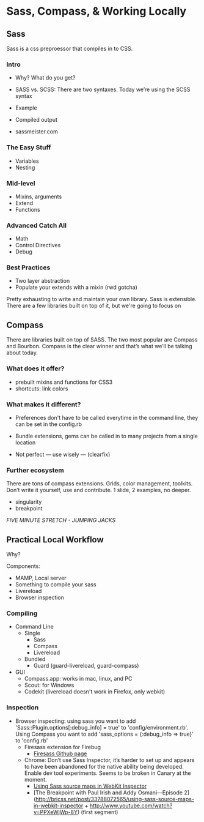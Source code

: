 # Sass, Compass, & Working Locally

## Sass

Sass is a css preproessor that compiles in to CSS. 

### Intro

-  Why? What do you get?
-  SASS vs. SCSS: There are two syntaxes. Today we’re using the SCSS syntax
-  Example
-  Compiled output

-  sassmeister.com

### The Easy Stuff

-  Variables
-  Nesting

### Mid-level

-  Mixins, arguments
-  Extend
-  Functions

### Advanced Catch All

-  Math
-  Control Directives
-  Debug

### Best Practices

-  Two layer abstraction
-  Populate your extends with a mixin (rwd gotcha)

Pretty exhausting to write and maintain your own library. Sass is extensible. There are a few libraries built on top of it, but we're going to focus on 

## Compass

There are libraries built on top of SASS. The two most popular are Compass and Bourbon. Compass is the clear winner and that’s what we’ll be talking about today.

### What does it offer?

-  prebuilt mixins and functions for CSS3
-  shortcuts: link colors

### What makes it different?

-  Preferences don't have to be called everytime in the command line, they can be set in the config.rb
-  Bundle extensions, gems can be called in to many projects from a single location

-  Not perfect — use wisely — (clearfix)

### Further ecosystem

There are tons of compass extensions. Grids, color management, toolkits.
Don’t write it yourself, use and contribute.
1 slide, 2 examples, no deeper.

-  singularity
-  breakpoint

_*FIVE MINUTE STRETCH - JUMPING JACKS*_

## Practical Local Workflow

Why?

Components:
-  MAMP, Local server
-  Something to compile your sass
-  Livereload
-  Browser inspection

### Compiling

-  Command Line
    -  Single
        -  Sass
        -  Compass
        -  Livereload
    -  Bundled
        - Guard (guard-livereload, guard-compass)
-  GUI
    -  Compass.app: works in mac, linux, and PC
    -  Scout: for Windows
    -  Codekit (livereload doesn't work in Firefox, only webkit)

### Inspection

-  Browser inspecting: using sass you want to add 'Sass::Plugin.options[:debug_info] = true' to 'config/environment.rb'. Using Compass you want to add 'sass_options = {:debug_info => true}' to 'config.rb'
    -  Firesass extension for Firebug
        -  [Firesass Github page](https://github.com/nex3/firesass)
    -  Chrome: Don’t use Sass Inspector, it’s harder to set up and appears to have been abandoned for the native ability being developed. Enable dev tool experiments. Seems to be broken in Canary at the moment.
        -  [Using Sass source maps in WebKit Inspector](http://bricss.net/post/33788072565/using-sass-source-maps-in-webkit-inspector)
        -  [The Breakpoint with Paul Irish and Addy Osmani—Episode 2](http://bricss.net/post/33788072565/using-sass-source-maps-in-webkit-inspector + http://www.youtube.com/watch?v=PPXeWjWp-8Y) (first segment)